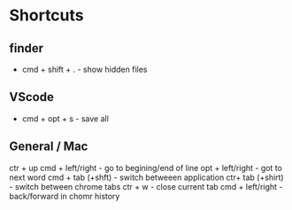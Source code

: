 # Shortcuts

## finder
* cmd + shift + . - show hidden files

## VScode
* cmd + opt + s  - save all 

## General / Mac
ctr + up 
cmd + left/right - go to begining/end of line
opt + left/right - got to next word
cmd + tab (+shft) - switch betweeen application
ctr+ tab (+shirt) - switch between chrome tabs
ctr + w - close current tab
cmd + left/right - back/forward in chomr history

